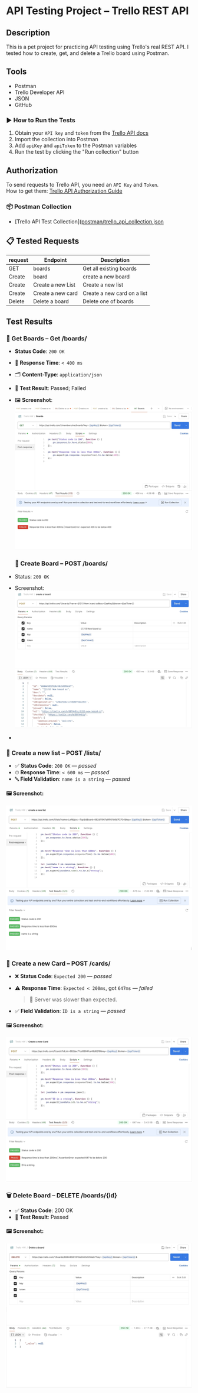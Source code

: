 # API Testing Project – Trello REST API

##  Description
This is a pet project for practicing API testing using Trello's real REST API. I tested how to create, get, and delete a Trello board using Postman.


##  Tools
- Postman
- Trello Developer API
- JSON
- GitHub

### ▶️ How to Run the Tests

1. Obtain your `API key` and `token` from the [Trello API docs](https://developer.atlassian.com/cloud/trello/guides/rest-api/authorization/)
2. Import the collection into Postman
3. Add `apiKey` and `apiToken` to the Postman variables
4. Run the test by clicking the "Run collection" button

##  Authorization
To send requests to Trello API, you need an `API Key` and `Token`.  
How to get them: [Trello API Authorization Guide](https://developer.atlassian.com/cloud/trello/guides/rest-api/authorization/)

### 📦 Postman Collection
- [Trello API Test Collection]([postman/trello_api_collection.json](https://github.com/MikClaus/API_Testing_Project/blob/3af60ca9da3bebadfada75250d1d0c5454d33163/postman/Trello%20HW.postman_collectionn.json)


## 📋 Tested Requests

| request | Endpoint                 | Description          |
|--------|--------------------------|----------------------|
| GET   | boards                  | Get all existing boards|
| Create| board                  | create a new board   |
| Create | Create a new List      | Create a new list    |
| Create| Create a new card       | Create a new card on a list|
| Delete | Delete a board         | Delete one of boards |

##  Test Results

### 📍 Get Boards – Get /boards/

-  **Status Code**: `200 OK`
- 🚀 **Response Time**: `< 400 ms`
- 🗂 **Content-Type**: `application/json`
- 🧪 **Test Result**: Passed; Failed 
- 🖼 **Screenshot**:  
  ![GetBoards](https://github.com/MikClaus/API_Testing_Project/blob/e4809648571c9b2d46517fa22675552553c8efca/Screenschoots/Getboards_tests.jpg)

  ### 📍 Create Board – POST /boards/
- Status: `200 OK`
- Screenshot: ![create-board](https://github.com/MikClaus/API_Testing_Project/blob/f3a7d187408727d0e6ac179c9066de0432ba1ad0/Screenschoots/createaboard.jpg)

- 
 ### 📍 Create a new list – POST /lists/

- ✅ **Status Code**: `200 OK` — _passed_
- ⏱ **Response Time**: `< 600 ms` — _passed_
- 🔤 **Field Validation**: `name is a string` — _passed_

#### 🖼 Screenshot:
![create-board](https://github.com/MikClaus/API_Testing_Project/blob/467b794c25c53070cb5750f22250ed51f71cadd8/Screenschoots/Createanewlist.jpg)

### 📍 Create a new Card – POST /cards/

- ❌ **Status Code**: `Expected 200` — _passed_  
  
- ⚠️ **Response Time**: `Expected < 200ms`, got `647ms` — _failed_  
  > 🐢 Server was slower than expected.

- ✅ **Field Validation**: `ID is a string` — _passed_

#### 🖼 Screenshot:
![create-board](https://github.com/MikClaus/API_Testing_Project/blob/a918ee6b6a5b3f79f8ff3a39c6e5e6c7d74e5a52/Screenschoots/createanewcard.jpg)

### 🗑️ Delete Board – DELETE /boards/{id}

- ✅ **Status Code**: 200 OK
- 🧪 **Test Result**: Passed

#### 🖼 Screenshot:
![delete-board](https://github.com/MikClaus/API_Testing_Project/blob/bc16aa2e87941c7d59494a9bac1e6c5427cd670a/Screenschoots/Deleteaboard.jpg)



